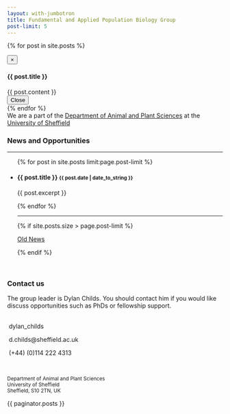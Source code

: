 ```yaml
---
layout: with-jumbotron
title: Fundamental and Applied Population Biology Group
post-limit: 5
---
```


{% for post in site.posts %}
<div class="modal fade" id="{{ forloop.index | prepend: "modal_id" }}" tabindex="-1" role="dialog" aria-labelledby="myModalLabel" aria-hidden="true">
  <div class="modal-dialog">
    <div class="modal-content">
      <div class="modal-header">
        <button type="button" class="close" data-dismiss="modal" aria-hidden="true">&times;</button>
        <h4 class="modal-title" id="myModalLabel">{{ post.title }}</h4>
      </div>
      <div class="modal-body">
        {{ post.content }}
      </div>
      <div class="modal-footer">
        <button type="button" class="btn btn-default" data-dismiss="modal">Close</button>
      </div>
    </div>
  </div>
</div>
{% endfor %}

<div class="well text-center">
      We are a part of the <a href="http://www.sheffield.ac.uk/aps">
      Department of Animal and Plant Sciences</a> at the
      <a href="http://www.sheffield.ac.uk">University of
      Sheffield</a>
</div>

<div class="row">
<div class="col-sm-8 col-md-8">
  <h3 class>News and Opportunities</h3>
  <hr>
  <ul class="list-unstyled">
    {% for post in site.posts limit:page.post-limit %}
      <li>
        <h4><a data-toggle="modal" data-target="{{ forloop.index | prepend: "#modal_id" }}">{{ post.title }}</a> <small>{{ post.date | date_to_string }}</small></h4>
        <p>{{ post.excerpt }}</p>
      </li>
    {% endfor %}
	<hr>
	{% if site.posts.size > page.post-limit %}
	  <p class="text-center"><a href="{{ site.url}}news/index.html">Old News</a></p>
	{% endif %}
  </ul>
  <br>
</div>
<div class="col-sm-4 col-md-4">
  <div class="well">
    <h3> Contact us </h3>
	<p class="text-justify">The group leader is Dylan Childs. You should contact him if you
	  would like discuss opportunities such as PhDs or fellowship support.
    <br><br>
    <p class="text-left"><i class="fa fa-twitter-square fa-lg fa-fw"></i>&nbsp;dylan_childs</p>
    <p class="text-left"><i class="fa fa-google-plus-square fa-lg fa-fw"></i>&nbsp;d.childs@sheffield.ac.uk</p>
    <p class="text-left"><i class="fa fa-phone fa-lg
	fa-fw"></i>&nbsp;(+44)&nbsp;(0)114&nbsp;222&nbsp;4313</p>
	<br>
	<p class="text-left">
       <small>Department of Animal and Plant Sciences<br>University of Sheffield<br>Sheffield, S10 2TN, UK</small>
	</p>
  </div>
</div>
</div>

<div class="row">
  <p>{{ paginator.posts }}</p>
</div>
